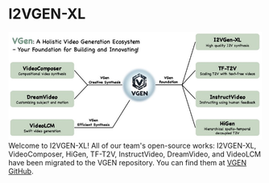 # I2VGEN-XL
![figure1](VGen.jpg "figure")
Welcome to I2VGEN-XL! All of our team's open-source works: I2VGEN-XL, VideoComposer, HiGen, TF-T2V, InstructVideo, DreamVideo, and VideoLCM have been migrated to the VGEN repository. You can find them at [VGEN GitHub](https://github.com/ali-vilab/VGen).
